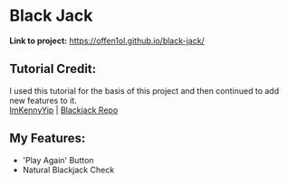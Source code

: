 # Black Jack
**Link to project:** https://offen1ol.github.io/black-jack/ 

## Tutorial Credit: 
I used this tutorial for the basis of this project and then continued to add new features to it.\
[ImKennyYip](https://github.com/ImKennyYip) | [Blackjack Repo](https://github.com/ImKennyYip/black-jack)

## My Features:
- 'Play Again' Button
- Natural Blackjack Check